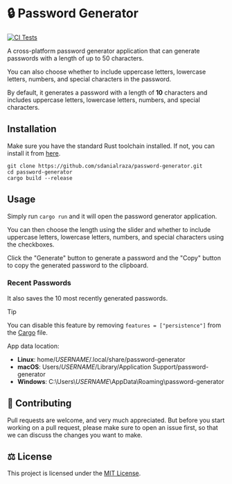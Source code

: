 # 🔒 Password Generator

[![CI Tests](https://github.com/sdanialraza/password-generator/actions/workflows/tests.yml/badge.svg)](https://github.com/sdanialraza/password-generator/actions/workflows/tests.yml)

A cross-platform password generator application that can generate passwords with a length of up to 50 characters.

You can also choose whether to include uppercase letters, lowercase letters, numbers, and special characters in the password.

By default, it generates a password with a length of **10** characters and includes uppercase letters, lowercase letters, numbers, and special characters.

## Installation

Make sure you have the standard Rust toolchain installed. If not, you can install it from [here](https://www.rust-lang.org/tools/install).

```shell
git clone https://github.com/sdanialraza/password-generator.git
cd password-generator
cargo build --release
```

## Usage

Simply run `cargo run` and it will open the password generator application.

You can then choose the length using the slider and whether to include uppercase letters, lowercase letters, numbers, and special characters using the checkboxes.

Click the "Generate" button to generate a password and the "Copy" button to copy the generated password to the clipboard.

### Recent Passwords

It also saves the 10 most recently generated passwords.

> [!TIP]
> You can disable this feature by removing `features = ["persistence"]` from the [Cargo](Cargo.toml) file.

App data location:

- **Linux**: home/_USERNAME_/.local/share/password-generator
- **macOS**: Users/_USERNAME_/Library/Application Support/password-generator
- **Windows**: C:\Users\\_USERNAME_\AppData\Roaming\password-generator

## 🤝 Contributing

Pull requests are welcome, and very much appreciated. But before you start working on a pull request, please make sure to open an issue first, so that we can discuss the changes you want to make.

## ⚖️ License

This project is licensed under the [MIT License](LICENSE).
